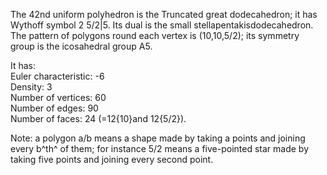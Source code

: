 The 42nd uniform polyhedron is the Truncated great dodecahedron; it has
Wythoff symbol 2 5/2|5. Its dual is the small
stellapentakisdodecahedron. The pattern of polygons round each vertex is
(10,10,5/2); its symmetry group is the icosahedral group A5.

It has:\
 Euler characteristic: -6\
 Density: 3\
 Number of vertices: 60\
 Number of edges: 90\
 Number of faces: 24 (=12{10}and 12{5/2}).

Note: a polygon a/b means a shape made by taking a points and joining
every b^th^ of them; for instance 5/2 means a five-pointed star made by
taking five points and joining every second point.
